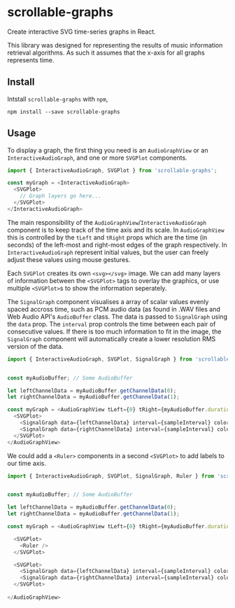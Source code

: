 # scrollable-graphs

Create interactive SVG time-series graphs in React.

This library was designed for representing the results of music information retrieval algorithms. As such it assumes that the x-axis for all graphs represents time.

## Install

Intstall `scrollable-graphs` with `npm`,
```
npm install --save scrollable-graphs
```

## Usage

To display a graph, the first thing you need is an `AudioGraphView` or an `InteractiveAudioGraph`, and one or more `SVGPlot` components.

```typescript
import { InteractiveAudioGraph, SVGPlot } from 'scrollable-graphs';

const myGraph = <InteractiveAudioGraph>
  <SVGPlot>
    // Graph layers go here...
  </SVGPlot>
</InteractiveAudioGraph>
```

The main responsibility of the `AudioGraphView`/`InteractiveAudioGraph` component is to keep track of the time axis and its scale. In `AudioGraphView` this is controlled by the `tLeft` and `tRight` props which are the time (in seconds) of the left-most and right-most edges of the graph respectively. In `InteractiveAudioGraph` represent initial values, but the user can freely adjust these values using mouse gestures.

Each `SVGPlot` creates its own `<svg></svg>` image. We can add many layers of information between the `<SVGPlot>` tags to overlay the graphics, or use multiple `<SVGPlot>`s to show the information seperately.

The `SignalGraph` component visualises a array of scalar values evenly spaced accross time, such as PCM audio data (as found in .WAV files and Web Audio API's `AudioBuffer` class. The data is passed to `SignalGraph` using the `data` prop. The `interval` prop controls the time between each pair of consecutive values. If there is too much information to fit in the image, the `SignalGraph` component will automatically create a lower resolution RMS version of the data.

```javascript
import { InteractiveAudioGraph, SVGPlot, SignalGraph } from 'scrollable-graphs';


const myAudioBuffer; // Some AudioBuffer

let leftChannelData = myAudioBuffer.getChannelData(0);
let rightChannelData = myAudioBuffer.getChannelData(1);

const myGraph = <AudioGraphView tLeft={0} tRight={myAudioBuffer.duration}>
  <SVGPlot>
    <SignalGraph data={leftChannelData} interval={sampleInterval} color="black" />
    <SignalGraph data={rightChannelData} interval={sampleInterval} color="ref" />
  </SVGPlot>
</AudioGraphView>
```

We could add a `<Ruler>` components in a second `<SVGPlot>` to add labels to our time axis.

```javascript
import { InteractiveAudioGraph, SVGPlot, SignalGraph, Ruler } from 'scrollable-graphs';


const myAudioBuffer; // Some AudioBuffer

let leftChannelData = myAudioBuffer.getChannelData(0);
let rightChannelData = myAudioBuffer.getChannelData(1);

const myGraph = <AudioGraphView tLeft={0} tRight={myAudioBuffer.duration}>

  <SVGPlot>
    <Ruler />
  </SVGPlot>

  <SVGPlot>
    <SignalGraph data={leftChannelData} interval={sampleInterval} color="black" />
    <SignalGraph data={rightChannelData} interval={sampleInterval} color="ref" />
  </SVGPlot>
    
</AudioGraphView>
```

